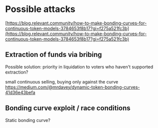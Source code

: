 # Possible attacks

[https://blog.relevant.community/how-to-make-bonding-curves-for-continuous-token-models-3784653f8b17?gi=f275a521fc3b](https://blog.relevant.community/how-to-make-bonding-curves-for-continuous-token-models-3784653f8b17?gi=f275a521fc3b)

## Extraction of funds via bribing

Possible solution: priority in liquidation to voters who haven't supported extraction?

small continuous selling, buying only against the curve https://medium.com/@mrdavey/dynamic-token-bonding-curves-41d36e43befa

## Bonding curve exploit / race conditions

Static bonding curve?



